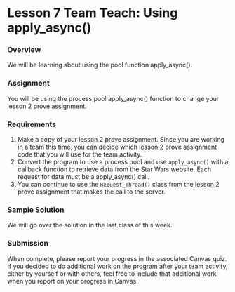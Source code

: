 # Lesson 7 Team Teach: Using apply_async()

### Overview

We will be learning about using the pool function apply_async().

### Assignment

You will be using the process pool apply_async() function to change your lesson 2 prove assignment.

### Requirements

1. Make a copy of your lesson 2 prove assignment. Since you are working in a team this time, you can decide which lesson 2 prove assignment code that you will use for the team activity.
2. Convert the program to use a process pool and use `apply_async()` with a callback function to retrieve data from the Star Wars website. Each request for data must be a apply_async() call.
3. You can continue to use the `Request_Thread()` class from the lesson 2 prove assignment that makes the call to the server.

### Sample Solution

We will go over the solution in the last class of this week.

### Submission

When complete, please report your progress in the associated Canvas quiz. If you decided to do additional work on the program after your team activity, either by yourself or with others, feel free to include that additional work when you report on your progress in Canvas.
